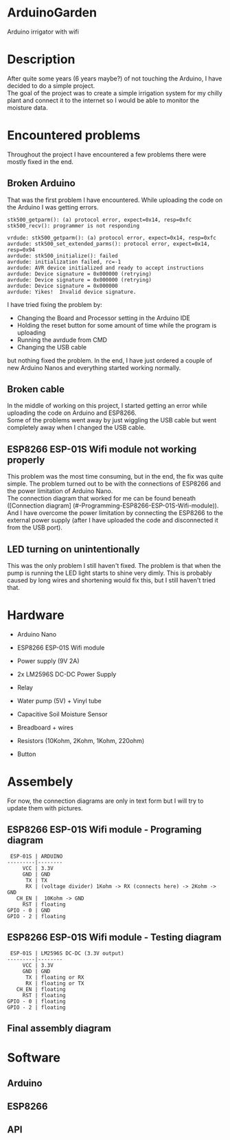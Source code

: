 # ArduinoGarden
Arduino irrigator with wifi

# Description
After quite some years (6 years maybe?) of not touching the Arduino, I have decided to do a simple project.  
The goal of the project was to create a simple irrigation system for my chilly plant and connect it to the internet so I would be able to monitor the moisture data.

# Encountered problems
Throughout the project I have encountered a few problems there were mostly fixed in the end.

## Broken Arduino
That was the first problem I have encountered. While uploading the code on the Arduino I was getting errors.

```
stk500_getparm(): (a) protocol error, expect=0x14, resp=0xfc
stk500_recv(): programmer is not responding

vrdude: stk500_getparm(): (a) protocol error, expect=0x14, resp=0xfc
avrdude: stk500_set_extended_parms(): protocol error, expect=0x14, resp=0x94
avrdude: stk500_initialize(): failed
avrdude: initialization failed, rc=-1
avrdude: AVR device initialized and ready to accept instructions
avrdude: Device signature = 0x000000 (retrying)
avrdude: Device signature = 0x000000 (retrying)
avrdude: Device signature = 0x000000
avrdude: Yikes!  Invalid device signature. 
```

I have tried fixing the problem by:
- Changing the Board and Processor setting in the Arduino IDE
- Holding the reset button for some amount of time while the program is uploading
- Running the avrdude from CMD
- Changing the USB cable

but nothing fixed the problem. In the end, I have just ordered a couple of new Arduino Nanos and everything started working normally.

## Broken cable
In the middle of working on this project, I started getting an error while uploading the code on Arduino and ESP8266.  
Some of the problems went away by just wiggling the USB cable but went completely away when I changed the USB cable.

## ESP8266 ESP-01S Wifi module not working properly
This problem was the most time consuming, but in the end, the fix was quite simple. The problem turned out to be with the connections of ESP8266 and the power limitation of Arduino Nano.  
The connection diagram that worked for me can be found beneath ([Connection diagram] (#-Programming-ESP8266-ESP-01S-Wifi-module)).  
And I have overcome the power limitation by connecting the ESP8266 to the external power supply (after I have uploaded the code and disconnected it from the USB port).

## LED turning on unintentionally
This was the only problem I still haven't fixed. The problem is that when the pump is running the LED light starts to shine very dimly. This is probably caused by long wires and shortening would fix this, but I still haven't tried that.

# Hardware
- Arduino Nano  
- ESP8266 ESP-01S Wifi module

- Power supply (9V 2A)
- 2x LM2596S DC-DC Power Supply
- Relay
- Water pump (5V) + Vinyl tube
- Capacitive Soil Moisture Sensor
- Breadboard + wires
- Resistors (10Kohm, 2Kohm, 1Kohm, 220ohm)
- Button


# Assembely
For now, the connection diagrams are only in text form but I will try to update them with pictures.

## ESP8266 ESP-01S Wifi module - Programing diagram
```
 ESP-01S | ARDUINO
---------|--------
     VCC | 3.3V
     GND | GND
      TX | TX
      RX | (voltage divider) 1Kohm -> RX (connects here) -> 2Kohm -> GND
   CH_EN |  10Kohm -> GND
     RST | floating
GPIO - 0 | GND
GPIO - 2 | floating
```

## ESP8266 ESP-01S Wifi module - Testing diagram
```
 ESP-01S | LM2596S DC-DC (3.3V output)
---------|--------
     VCC | 3.3V
     GND | GND
      TX | floating or RX
      RX | floating or TX
   CH_EN | floating
     RST | floating
GPIO - 0 | floating
GPIO - 2 | floating
```

## Final assembly diagram


# Software
## Arduino
## ESP8266
## API
